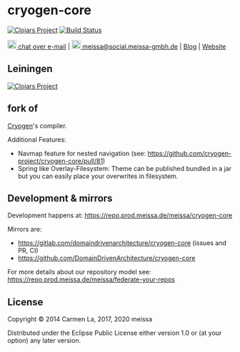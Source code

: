 # cryogen-core
[![Clojars Project](https://img.shields.io/clojars/v/dda/cryogen-core.svg)](https://clojars.org/dda/cryogen-core)
[![Build Status](https://travis-ci.org/DomainDrivenArchitecture/cryogen-core.svg?branch=master)](https://travis-ci.org/DomainDrivenArchitecture/cryogen-core)

[<img src="https://domaindrivenarchitecture.org/img/delta-chat.svg" width=20 alt="DeltaChat"> chat over e-mail](mailto:buero@meissa-gmbh.de?subject=community-chat) | [<img src="https://meissa.de/images/parts/contact/mastodon36_hue9b2464f10b18e134322af482b9c915e_5501_filter_14705073121015236177.png" width=20 alt="M"> meissa@social.meissa-gmbh.de](https://social.meissa-gmbh.de/@meissa) | [Blog](https://domaindrivenarchitecture.org) | [Website](https://meissa.de)


## Leiningen
[![Clojars Project](http://clojars.org/dda/cryogen-core/latest-version.svg)](http://clojars.org/dda/cryogen-core)

## fork of
[Cryogen](https://github.com/lacarmen/cryogen)'s compiler.

Additional Features:

* Navmap feature for nested navigation (see: https://github.com/cryogen-project/cryogen-core/pull/81)
* Spring like Overlay-Filesystem: Theme can be published bundled in a jar but you can easily place your overwrites in filesystem.

## Development & mirrors

Development happens at: https://repo.prod.meissa.de/meissa/cryogen-core

Mirrors are:

* https://gitlab.com/domaindrivenarchitecture/cryogen-core (issues and PR, CI)
* https://github.com/DomainDrivenArchitecture/cryogen-core

For more details about our repository model see: https://repo.prod.meissa.de/meissa/federate-your-repos

## License

Copyright © 2014 Carmen La, 2017, 2020 meissa

Distributed under the Eclipse Public License either version 1.0 or (at
your option) any later version.
